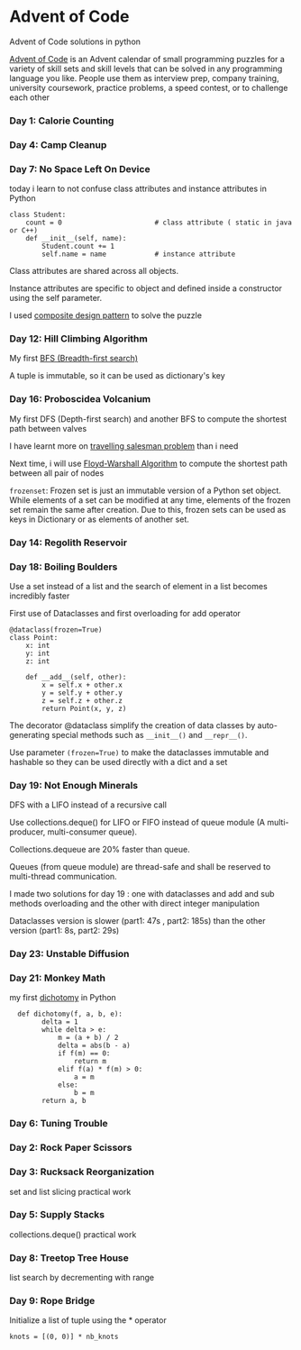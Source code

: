 # Advent of Code
Advent of Code solutions in python  

[Advent of Code][aoc-about]   is an Advent calendar of small programming puzzles for a variety of skill sets and skill levels that can be solved in any programming language you like. People use them as interview prep, company training, university coursework, practice problems, a speed contest, or to challenge each other

### Day 1: Calorie Counting 

### Day 4: Camp Cleanup

### Day 7: No Space Left On Device
today i learn to not confuse class attributes and instance attributes in Python
```
class Student:
    count = 0                       # class attribute ( static in java or C++)
    def __init__(self, name):
        Student.count += 1   
        self.name = name            # instance attribute
```
Class attributes are shared across all objects.

Instance attributes are specific to object and defined inside a constructor using the self parameter.

I used [composite design pattern][composite design pattern] to solve the puzzle

### Day 12: Hill Climbing Algorithm
My first [BFS (Breadth-first search)][graph]

A tuple is immutable, so it can be used as dictionary's key

### Day 16: Proboscidea Volcanium
My first DFS (Depth-first search) and another BFS to compute the shortest path between valves

I have learnt more on [travelling salesman problem][travelling salesman] than i need 

Next time, i will use [Floyd-Warshall Algorithm][graph algorithms] to compute the shortest path between all pair of nodes 

`frozenset`: Frozen set is just an immutable version of a Python set object. While elements of a set can be modified at any time, elements of the frozen set remain the same after creation.
Due to this, frozen sets can be used as keys in Dictionary or as elements of another set.

### Day 14: Regolith Reservoir

### Day 18: Boiling Boulders
Use a set instead of a list and the search of element in a list becomes incredibly faster

First use of Dataclasses and first overloading for add operator
```
@dataclass(frozen=True)
class Point:
    x: int
    y: int
    z: int

    def __add__(self, other):
        x = self.x + other.x
        y = self.y + other.y
        z = self.z + other.z
        return Point(x, y, z)
```
The decorator @dataclass simplify the creation of data classes by auto-generating special 
methods such as `__init__()` and `__repr__()`. 

Use parameter `(frozen=True)` to make the dataclasses immutable and hashable so they can be used directly 
with a dict and a set

### Day 19: Not Enough Minerals
DFS with a LIFO instead of a recursive call

Use collections.deque() for LIFO or FIFO instead of queue module (A multi-producer, multi-consumer queue).

Collections.dequeue are 20% faster than queue. 

Queues (from queue module) are thread-safe and shall be reserved to multi-thread communication. 

I made two solutions for day 19 : one with dataclasses and add and sub methods overloading
and the other with direct integer manipulation

Dataclasses version is slower (part1: 47s , part2: 185s) than the other version (part1: 8s, part2: 29s)

### Day 23: Unstable Diffusion

### Day 21: Monkey Math
my first [dichotomy][dichotomy] in Python
```
  def dichotomy(f, a, b, e):
        delta = 1
        while delta > e:
            m = (a + b) / 2
            delta = abs(b - a)
            if f(m) == 0:
                return m
            elif f(a) * f(m) > 0:
                a = m
            else:
                b = m
        return a, b
```

### Day 6: Tuning Trouble

### Day 2: Rock Paper Scissors

### Day 3: Rucksack Reorganization
set and list slicing practical work

### Day 5: Supply Stacks
collections.deque() practical work

### Day 8: Treetop Tree House
list search by decrementing with range 

### Day 9: Rope Bridge
Initialize a list of tuple using the * operator
```
knots = [(0, 0)] * nb_knots
```



[aoc-about]:   https://adventofcode.com/2022/about
[composite design pattern]: https://refactoring.guru/design-patterns/composite/python/example#lang-features
[graph]: https://zestedesavoir.com/tutoriels/681/a-la-decouverte-des-algorithmes-de-graphe/727_bases-de-la-theorie-des-graphes/3352_graphes-et-representation-de-graphe/
[travelling salesman]: https://interstices.info/le-probleme-du-voyageur-de-commerce/
[graph algorithms]: https://iq.opengenus.org/list-of-graph-algorithms/
[dichotomy]: https://cpge.frama.io/fiches-cpge/Python/R%C3%A9solution%20f%28x%29%3D0/Dichotomie/